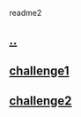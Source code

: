 readme2
## [..](/ctf-writeups-2021/CTFS-2021/template-ctf/crypto/..)  
## [challenge1](/ctf-writeups-2021/CTFS-2021/template-ctf/crypto/challenge1)  
## [challenge2](/ctf-writeups-2021/CTFS-2021/template-ctf/crypto/challenge2)  
